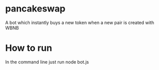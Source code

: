 # pancakeswap
A bot which instantly buys a new token when a new pair is created with WBNB

# How to run
In the command line just run node bot.js
